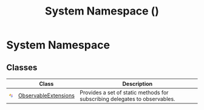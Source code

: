 ﻿---
title: System Namespace ()
TOCTitle: System
ms:assetid: N:System
ms:mtpsurl: https://msdn.microsoft.com/en-us/library/System(v=VS.103)
ms:contentKeyID: 36069107
ms.date: 06/28/2011
mtps_version: v=VS.103
f1_keywords:
- System
dev_langs:
- CSharp
- JScript
- VB
- FSharp
---

# System Namespace

## Classes

<table>
<thead>
<tr class="header">
<th> </th>
<th>Class</th>
<th>Description</th>
</tr>
</thead>
<tbody>
<tr class="odd">
<td><img src="images\Hh212009.pubclass(en-us,VS.103).gif" title="Public class" alt="Public class" /></td>
<td><a href="ff402881(v=vs.103).md">ObservableExtensions</a></td>
<td>Provides a set of static methods for subscribing delegates to observables.</td>
</tr>
</tbody>
</table>

